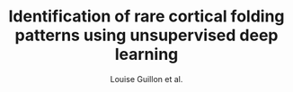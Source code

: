 ---
cat: gaia
subcat: architecture
bestof: false
author: Louise Guillon et al.
title: Identification of rare cortical folding patterns using unsupervised deep learning
journal: Imaging Neuroscience
year: 2024
type: article
url: https -//direct.mit.edu/imag/article/doi/10.1162/imag_a_00084/119130
---